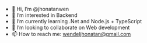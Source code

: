 - 👋 Hi, I’m @jhonatanwen
- 👀 I’m interested in Backend
- 🌱 I’m currently learning .Net and Node.js + TypeScript
- 💞️ I’m looking to collaborate on Web development
- 📫 How to reach me: wendeljhonatan@gmail.com

<!---
jhonatanwen/jhonatanwen is a ✨ special ✨ repository because its `README.md` (this file) appears on your GitHub profile.
You can click the Preview link to take a look at your changes.
--->
